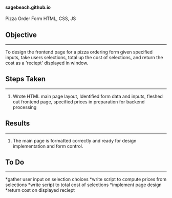 #### sagebeach.github.io
Pizza Order Form
HTML, CSS, JS

## Objective
---
To design the frontend page for a pizza ordering form given specified inputs,
take users selections,
total up the cost of selections, 
and return the cost as a 'reciept' displayed in window.

## Steps Taken
---
1. Wrote HTML main page layout,
Identified form data and inputs,
fleshed out frontend page,
specified prices in preparation for backend processing

## Results
---
1. The main page is formatted correctly and ready for design implementation and form control.

## To Do
---

*gather user input on selection choices
*write script to compute prices from selections
*write script to total cost of selections
*implement page design
*return cost on displayed reciept
